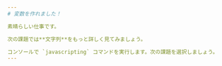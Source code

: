 ```yaml
---
# 変数を作れました！

素晴らしい仕事です。

次の課題では**文字列**をもっと詳しく見てみましょう。

コンソールで `javascripting` コマンドを実行します。次の課題を選択しましょう。
---
```

